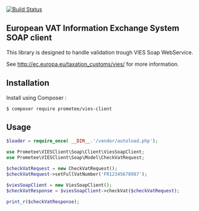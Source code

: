[![Build Status](https://travis-ci.org/Prometee/EuropeanVatInformationExchangeSystem.svg?branch=master)](https://travis-ci.org/Prometee/EuropeanVatInformationExchangeSystem)

## European VAT Information Exchange System SOAP client

This library is designed to handle validation trough VIES Soap WebService.

See http://ec.europa.eu/taxation_customs/vies/ for more information.

## Installation

Install using Composer :

```
$ composer require prometee/vies-client
```

## Usage

```php
$loader = require_once( __DIR__.'/vendor/autoload.php');

use Prometee\VIESClient\Soap\Client\ViesSoapClient;
use Prometee\VIESClient\Soap\Model\CheckVatRequest;

$checkVatRequest = new CheckVatRequest();
$checkVatRequest->setFullVatNumber('FR12345678987');

$viesSoapClient = new ViesSoapClient();
$checkVatResponse = $viesSoapClient->checkVat($checkVatRequest);

print_r($checkVatResponse);

```
